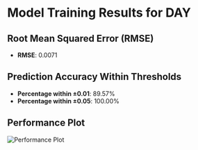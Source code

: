 # Model Training Results for DAY

## Root Mean Squared Error (RMSE)
- **RMSE**: 0.0071

## Prediction Accuracy Within Thresholds
- **Percentage within ±0.01**: 89.57%
- **Percentage within ±0.05**: 100.00%

## Performance Plot
![Performance Plot](../imgs/DAY.png)
